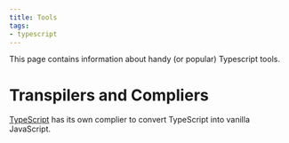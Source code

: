 ```yaml
---
title: Tools
tags:
- typescript
---
```


This page contains information about handy (or popular) Typescript tools.

# Transpilers and Compliers

[TypeScript](https://www.typescriptlang.org) has its own complier to convert TypeScript into vanilla JavaScript.